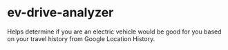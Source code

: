 # ev-drive-analyzer
Helps determine if you are an electric vehicle would be good for you based on your travel history from Google Location History.
